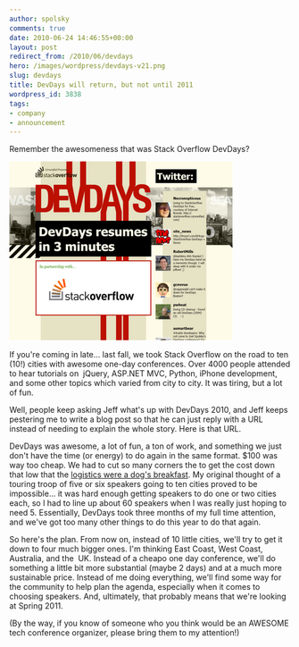 ```yaml
---
author: spolsky
comments: true
date: 2010-06-24 14:46:55+00:00
layout: post
redirect_from: /2010/06/devdays
hero: /images/wordpress/devdays-v21.png
slug: devdays
title: DevDays will return, but not until 2011
wordpress_id: 3838
tags:
- company
- announcement
---
```


Remember the awesomeness that was Stack Overflow DevDays?

[![DevDays Countdown Screen](/images/wordpress/devdays-v21.png)](/images/wordpress/devdays-v21.png)

If you're coming in late... last fall, we took Stack Overflow on the road to ten (10!) cities with awesome one-day conferences. Over 4000 people attended to hear tutorials on  jQuery, ASP.NET MVC, Python, iPhone development, and some other topics which varied from city to city. It was tiring, but a lot of fun.

Well, people keep asking Jeff what's up with DevDays 2010, and Jeff keeps pestering me to write a blog post so that he can just reply with a URL instead of needing to explain the whole story. Here is that URL.

DevDays was awesome, a lot of fun, a ton of work, and something we just don't have the time (or energy) to do again in the same format. $100 was way too cheap. We had to cut so many corners the to get the cost down that low that the [logistics were a dog's breakfast](http://www.inc.com/magazine/20091201/when-and-how-to-micromanage.html). My original thought of a touring troop of five or six speakers going to ten cities proved to be impossible... it was hard enough getting speakers to do one or two cities each, so I had to line up about 60 speakers when I was really just hoping to need 5. Essentially, DevDays took three months of my full time attention, and we've got too many other things to do this year to do that again.

So here's the plan. From now on, instead of 10 little cities, we'll try to get it down to four much bigger ones. I'm thinking East Coast, West Coast, Australia, and the  UK. Instead of a cheapo one day conference, we'll do something a little bit more substantial (maybe 2 days) and at a much more sustainable price. Instead of me doing everything, we'll find some way for the community to help plan the agenda, especially when it comes to choosing speakers. And, ultimately, that probably means that we're looking at Spring 2011.

(By the way, if you know of someone who you think would be an AWESOME tech conference organizer, please bring them to my attention!)
